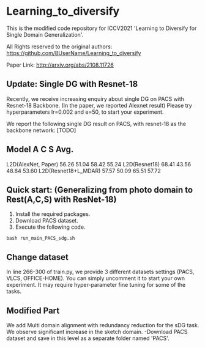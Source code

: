 # Learning_to_diversify
This is the modified code repository for ICCV2021 'Learning to Diversify for Single Domain Generalization'. 

All Rights reserved to the original authors: https://github.com/BUserName/Learning_to_diversify

Paper Link: http://arxiv.org/abs/2108.11726

## Update: Single DG with Resnet-18
Recently, we receive increasing enquiry about single DG on PACS with Resnet-18 Backbone. (In the paper, we reported Alexnet result)
Please try hyperparameters lr=0.002 and e=50, to start your experiment. 

We report the following single DG result on PACS, with resnet-18 as the backbone network:
[TODO]

Model                    A    C    S    Avg.
----------------------------------------------------------------------------
L2D(AlexNet, Paper)       56.26            51.04           58.42           55.24
L2D(Resnet18)             68.41            43.56           48.84           53.60
L2D(Resnet18+L_MDAR)      57.57            50.09           65.51           57.72

## Quick start: (Generalizing from photo domain to Rest(A,C,S) with ResNet-18)
1. Install the required packages.
2. Download PACS dataset.
3. Execute the following code.
```
bash run_main_PACS_sdg.sh
```

## Change dataset
In line 266-300 of train.py, we provide 3 different datasets settings (PACS, VLCS, OFFICE-HOME).
You can simply uncomment it to start your own experiment. It may require hyper-parameter fine tuning for some of the tasks.

## Modified Part
We add Multi domain alignment with redundancy reduction for the sDG task. We observe significant increase in the sketch domain.
-Download PACS dataset and save in this level as a separate folder named 'PACS'.
